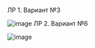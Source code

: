 ЛР 1. Вариант №3

![image](https://github.com/user-attachments/assets/d1eb3b91-2943-4a35-9c08-f89efc817c03)
ЛР 2. Вариант №6

![image](https://github.com/user-attachments/assets/e1fb8c22-cb45-4826-a770-04eb25ed9ab5)
